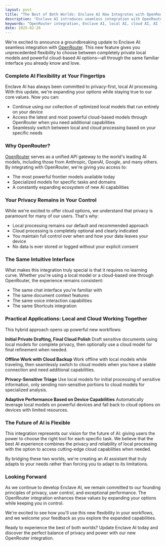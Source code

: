 ```yaml
---
layout: post
title: "The Best of Both Worlds: Enclave AI Now Integrates with OpenRouter"
description: "Enclave AI introduces seamless integration with OpenRouter, giving users the flexibility to choose between private local models and powerful cloud-based AI while maintaining the same intuitive interface."
keywords: "OpenRouter integration, Enclave AI, local AI, cloud AI, AI flexibility, private AI, OpenRouter, Hugging Face models, AI choice, hybrid AI approach"
date: 2025-02-26
---
```


We're excited to announce a groundbreaking update to Enclave AI: seamless integration with [OpenRouter](https://openrouter.ai). This new feature gives you unprecedented flexibility to choose between completely private local models and powerful cloud-based AI options—all through the same familiar interface you already know and love.

### Complete AI Flexibility at Your Fingertips

Enclave AI has always been committed to privacy-first, local AI processing. With this update, we're expanding your options while staying true to our core values. Now you can:

- Continue using our collection of optimized local models that run entirely on your device
- Access the latest and most powerful cloud-based models through OpenRouter when you need additional capabilities
- Seamlessly switch between local and cloud processing based on your specific needs

### Why OpenRouter?

[OpenRouter](https://openrouter.ai) serves as a unified API gateway to the world's leading AI models, including those from Anthropic, OpenAI, Google, and many others. By integrating with OpenRouter, we're giving you access to:

- The most powerful frontier models available today
- Specialized models for specific tasks and domains
- A constantly expanding ecosystem of new AI capabilities

### Your Privacy Remains in Your Control

While we're excited to offer cloud options, we understand that privacy is paramount for many of our users. That's why:

- Local processing remains our default and recommended approach
- Cloud processing is completely optional and clearly indicated
- You maintain full control over when and how your data leaves your device
- No data is ever stored or logged without your explicit consent

### The Same Intuitive Interface

What makes this integration truly special is that it requires no learning curve. Whether you're using a local model or a cloud-based one through OpenRouter, the experience remains consistent:

- The same chat interface you're familiar with
- The same document context features
- The same voice interaction capabilities
- The same Shortcuts integration

### Practical Applications: Local and Cloud Working Together

This hybrid approach opens up powerful new workflows:

**Initial Private Drafting, Final Cloud Polish**
Draft sensitive documents using local models for complete privacy, then optionally use a cloud model for final refinement when needed.

**Offline Work with Cloud Backup**
Work offline with local models while traveling, then seamlessly switch to cloud models when you have a stable connection and need additional capabilities.

**Privacy-Sensitive Triage**
Use local models for initial processing of sensitive information, only sending non-sensitive portions to cloud models for specialized analysis.

**Adaptive Performance Based on Device Capabilities**
Automatically leverage local models on powerful devices and fall back to cloud options on devices with limited resources.

### The Future of AI is Flexible

This integration represents our vision for the future of AI: giving users the power to choose the right tool for each specific task. We believe that the best AI experience combines the privacy and reliability of local processing with the option to access cutting-edge cloud capabilities when needed.

By bridging these two worlds, we're creating an AI assistant that truly adapts to your needs rather than forcing you to adapt to its limitations.

### Looking Forward

As we continue to develop Enclave AI, we remain committed to our founding principles of privacy, user control, and exceptional performance. The OpenRouter integration enhances these values by expanding your options while keeping you in control.

We're excited to see how you'll use this new flexibility in your workflows, and we welcome your feedback as you explore the expanded capabilities.

Ready to experience the best of both worlds? Update Enclave AI today and discover the perfect balance of privacy and power with our new OpenRouter integration. 
